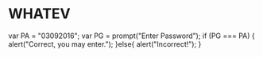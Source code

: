 # WHATEV

var PA = "03092016";
var PG = prompt("Enter Password");
if (PG === PA) {
 alert("Correct, you may enter.");
}else{
 alert("Incorrect!");
}
